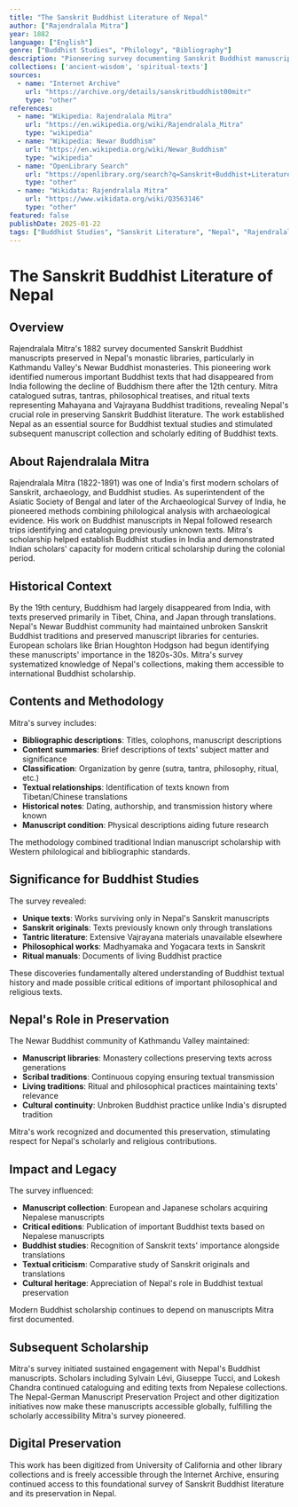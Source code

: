 ```yaml
---
title: "The Sanskrit Buddhist Literature of Nepal"
author: ["Rajendralala Mitra"]
year: 1882
language: ["English"]
genre: ["Buddhist Studies", "Philology", "Bibliography"]
description: "Pioneering survey documenting Sanskrit Buddhist manuscripts preserved in Nepal's monastic libraries. Mitra's 1882 catalogue identified important texts unknown in other traditions, revealing Nepal's role in preserving Mahayana and Vajrayana Buddhist literature that had disappeared from India after the 12th century."
collections: ['ancient-wisdom', 'spiritual-texts']
sources:
  - name: "Internet Archive"
    url: "https://archive.org/details/sanskritbuddhist00mitr"
    type: "other"
references:
  - name: "Wikipedia: Rajendralala Mitra"
    url: "https://en.wikipedia.org/wiki/Rajendralala_Mitra"
    type: "wikipedia"
  - name: "Wikipedia: Newar Buddhism"
    url: "https://en.wikipedia.org/wiki/Newar_Buddhism"
    type: "wikipedia"
  - name: "OpenLibrary Search"
    url: "https://openlibrary.org/search?q=Sanskrit+Buddhist+Literature+Nepal+Mitra"
    type: "other"
  - name: "Wikidata: Rajendralala Mitra"
    url: "https://www.wikidata.org/wiki/Q3563146"
    type: "other"
featured: false
publishDate: 2025-01-22
tags: ["Buddhist Studies", "Sanskrit Literature", "Nepal", "Rajendralala Mitra", "Manuscript Studies", "Mahayana Buddhism", "Vajrayana Buddhism", "19th Century Scholarship", "Buddhist Texts", "Philology"]
---
```


# The Sanskrit Buddhist Literature of Nepal

## Overview

Rajendralala Mitra's 1882 survey documented Sanskrit Buddhist manuscripts preserved in Nepal's monastic libraries, particularly in Kathmandu Valley's Newar Buddhist monasteries. This pioneering work identified numerous important Buddhist texts that had disappeared from India following the decline of Buddhism there after the 12th century. Mitra catalogued sutras, tantras, philosophical treatises, and ritual texts representing Mahayana and Vajrayana Buddhist traditions, revealing Nepal's crucial role in preserving Sanskrit Buddhist literature. The work established Nepal as an essential source for Buddhist textual studies and stimulated subsequent manuscript collection and scholarly editing of Buddhist texts.

## About Rajendralala Mitra

Rajendralala Mitra (1822-1891) was one of India's first modern scholars of Sanskrit, archaeology, and Buddhist studies. As superintendent of the Asiatic Society of Bengal and later of the Archaeological Survey of India, he pioneered methods combining philological analysis with archaeological evidence. His work on Buddhist manuscripts in Nepal followed research trips identifying and cataloguing previously unknown texts. Mitra's scholarship helped establish Buddhist studies in India and demonstrated Indian scholars' capacity for modern critical scholarship during the colonial period.

## Historical Context

By the 19th century, Buddhism had largely disappeared from India, with texts preserved primarily in Tibet, China, and Japan through translations. Nepal's Newar Buddhist community had maintained unbroken Sanskrit Buddhist traditions and preserved manuscript libraries for centuries. European scholars like Brian Houghton Hodgson had begun identifying these manuscripts' importance in the 1820s-30s. Mitra's survey systematized knowledge of Nepal's collections, making them accessible to international Buddhist scholarship.

## Contents and Methodology

Mitra's survey includes:
- **Bibliographic descriptions**: Titles, colophons, manuscript descriptions
- **Content summaries**: Brief descriptions of texts' subject matter and significance
- **Classification**: Organization by genre (sutra, tantra, philosophy, ritual, etc.)
- **Textual relationships**: Identification of texts known from Tibetan/Chinese translations
- **Historical notes**: Dating, authorship, and transmission history where known
- **Manuscript condition**: Physical descriptions aiding future research

The methodology combined traditional Indian manuscript scholarship with Western philological and bibliographic standards.

## Significance for Buddhist Studies

The survey revealed:
- **Unique texts**: Works surviving only in Nepal's Sanskrit manuscripts
- **Sanskrit originals**: Texts previously known only through translations
- **Tantric literature**: Extensive Vajrayana materials unavailable elsewhere
- **Philosophical works**: Madhyamaka and Yogacara texts in Sanskrit
- **Ritual manuals**: Documents of living Buddhist practice

These discoveries fundamentally altered understanding of Buddhist textual history and made possible critical editions of important philosophical and religious texts.

## Nepal's Role in Preservation

The Newar Buddhist community of Kathmandu Valley maintained:
- **Manuscript libraries**: Monastery collections preserving texts across generations
- **Scribal traditions**: Continuous copying ensuring textual transmission
- **Living traditions**: Ritual and philosophical practices maintaining texts' relevance
- **Cultural continuity**: Unbroken Buddhist practice unlike India's disrupted tradition

Mitra's work recognized and documented this preservation, stimulating respect for Nepal's scholarly and religious contributions.

## Impact and Legacy

The survey influenced:
- **Manuscript collection**: European and Japanese scholars acquiring Nepalese manuscripts
- **Critical editions**: Publication of important Buddhist texts based on Nepalese manuscripts
- **Buddhist studies**: Recognition of Sanskrit texts' importance alongside translations
- **Textual criticism**: Comparative study of Sanskrit originals and translations
- **Cultural heritage**: Appreciation of Nepal's role in Buddhist textual preservation

Modern Buddhist scholarship continues to depend on manuscripts Mitra first documented.

## Subsequent Scholarship

Mitra's survey initiated sustained engagement with Nepal's Buddhist manuscripts. Scholars including Sylvain Lévi, Giuseppe Tucci, and Lokesh Chandra continued cataloguing and editing texts from Nepalese collections. The Nepal-German Manuscript Preservation Project and other digitization initiatives now make these manuscripts accessible globally, fulfilling the scholarly accessibility Mitra's survey pioneered.

## Digital Preservation

This work has been digitized from University of California and other library collections and is freely accessible through the Internet Archive, ensuring continued access to this foundational survey of Sanskrit Buddhist literature and its preservation in Nepal.
